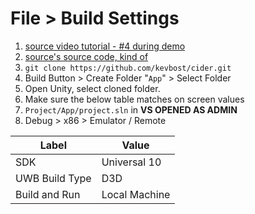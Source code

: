 # File > Build Settings

1. [source video tutorial - #4 during demo](https://www.youtube.com/watch?v=Mp2yiwJhYro&feature=youtu.be&t=1431)
2. [source's source code, kind of](https://github.com/Subere23/HCSB)
3. `git clone https://github.com/kevbost/cider.git`
4. Build Button > Create Folder "`App`" > Select Folder
5. Open Unity, select cloned folder.
6. Make sure the below table matches on screen values
7. `Project/App/project.sln` in **VS OPENED AS ADMIN**
8. Debug > x86 > Emulator / Remote

| Label | Value |
| --- | --- |
| SDK | Universal 10 |
| UWB Build Type | D3D |
| Build and Run | Local Machine |



